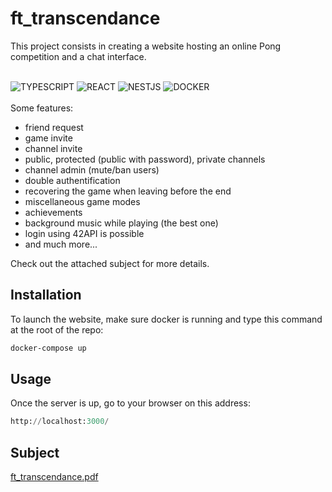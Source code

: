 # ft_transcendance
This project consists in creating a website hosting an online Pong competition and a chat interface. </br></br>

![TYPESCRIPT](https://img.shields.io/badge/TYPESCRIPT-007ACC?style=for-the-badge&logo=typescript&logoColor=white)
![REACT](https://img.shields.io/badge/REACT-61DAFB?style=for-the-badge&logo=react&logoColor=white)
![NESTJS](https://img.shields.io/badge/NESTJS-CC013A?style=for-the-badge&logo=nestjs&logoColor=white)
![DOCKER](https://img.shields.io/badge/DOCKER-0DB7ED?style=for-the-badge&logo=docker&logoColor=white)
</br></br>
Some features:
- friend request
- game invite
- channel invite
- public, protected (public with password), private channels
- channel admin (mute/ban users)
- double authentification
- recovering the game when leaving before the end
- miscellaneous game modes
- achievements
- background music while playing (the best one)
- login using 42API is possible
- and much more...

Check out the attached subject for more details.

## Installation

To launch the website, make sure docker is running and type this command at the root of the repo:

```bash
docker-compose up
```

## Usage

Once the server is up, go to your browser on this address:
```python
http://localhost:3000/
```

## Subject
[ft_transcendance.pdf](https://github.com/pnielly/ft_transcendance/files/8929224/ft_transcendance.pdf)
